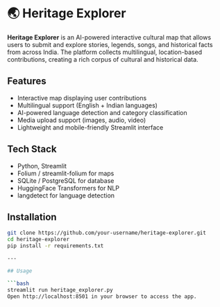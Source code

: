 # 🌏 Heritage Explorer

**Heritage Explorer** is an AI-powered interactive cultural map that allows users to submit and explore stories, legends, songs, and historical facts from across India. The platform collects multilingual, location-based contributions, creating a rich corpus of cultural and historical data.

## Features

- Interactive map displaying user contributions
- Multilingual support (English + Indian languages)
- AI-powered language detection and category classification
- Media upload support (images, audio, video)
- Lightweight and mobile-friendly Streamlit interface

## Tech Stack

- Python, Streamlit
- Folium / streamlit-folium for maps
- SQLite / PostgreSQL for database
- HuggingFace Transformers for NLP
- langdetect for language detection

## Installation

```bash
git clone https://github.com/your-username/heritage-explorer.git
cd heritage-explorer
pip install -r requirements.txt

---

## Usage

```bash
streamlit run heritage_explorer.py
Open http://localhost:8501 in your browser to access the app.